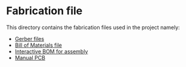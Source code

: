 # Fabrication file

This directory contains the fabrication files used in the project namely:

- [Gerber files](Gerber.zip)
- [Bill of Materials file](BOM.csv)
- [Interactive BOM for assembly](jlcpcb_rev0.html)
- [Manual PCB](PCB_manual.pdf)
